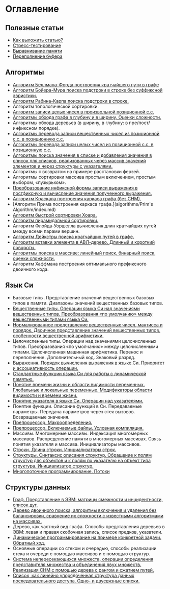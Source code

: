 # Оглавление

## Полезные статьи
- [Как выложить статью?](/usefull-notes/tutor/index.md)
- [Стресс-тестирование](/usefull-notes/stress-tests/index.md)
- [Выравнивание памяти](/usefull-notes/alignment/index.md)
- [Переполнение буфера](/usefull-notes/overflow/index.md)

## Алгоритмы
- [Алгоритм Беллмана-Форда построения кратчайшего пути в графе](/algorithms/BellmanFord/index.md)
- [Алгоритм Бойера-Мура поиска подстроки в строке без суффиксной эвристики.](/algorithms/BoyerMoore/index.md)
- [Алгоритм Рабина-Карпа поиска подстроки в строке.](/algorithms/RabinCarp/index.md)
- Алгоритм топологической сортировки.
- [Алгоритм записи целых чисел в произвольной позиционной с.с.](/algorithms/zapisSpsVika/index.md)
- [Алгоритмы обхода графа в глубину и в ширину. Оценки сложности.](/algorithms/obhodGrafaDFSandBFS/index.md)
- Алгоритмы обхода деревьев (в ширину, в глубину: в пре/пост/инфиксном порядке).
- [Алгоритмы перевода записи вещественных чисел из позиционной с.с. в позиционную с.с.](/algorithms/FromNStoNS/index.md)
- [Алгоритмы перевода записи целых чисел из позиционной с.с. в позиционную с.с.](/algorithms/WritingIntegersInAnArbitraryPositionalSS/index.md)
- [Алгоритмы поиска значения в списке и добавления значения в список для списков, реализованных через массив значений элементов и через структуры с указателями.](/algorithms/SearchAndAddToList/index.md)
- Алгоритмы с возвратом на примере расстановки ферзей.
- Алгоритмы сортировки массива простым включением, простым выбором, «пузырьком».
- [Преобразование инфиксной формы записи выражения в постфиксную и вычисление значения полученного выражения.](/algorithms/ReversedPolishNotationAndStackCalc/index.md)
- [Алгоритм Краскала построения каркаса графа (без СНМ).](/algorithms/АлгоритмКраскала/index.md)
- [Алгоритм Прима построения каркаса графа.](algorithms/Prim's Algorithm/index.md)
- [Алгоритм быстрой сортировки Хоара.](/algorithms/Quicksort/index.md)
- [Алгоритм пирамидальной сортировки.](/algorithms/HeapSort/index.md)
- Алгоритм Флойда-Уоршелла вычисления длин кратчайших путей между всеми парами вершин.
- [Алгоритм Дейкстры поиска кратчайших путей в графе.](/algorithms/dijkstra/index.md)
- [Алгоритм вставки элемента в АВЛ-дерево. Длинный и короткий повороты.](/algorithms/AVLTree/index.md)
- [Алгоритмы поиска в массиве: линейный поиск, бинарный поиск, оценки сложности.](/algorithms/SearchArray/index.md)
- Алгоритм Хаффмана построения оптимального префиксного двоичного кода.


## Язык Си
- Базовые типы. Представление значений вещественных базовых типов в памяти. Диапазоны значений вещественных базовых типов.
- [Вещественные типы. Операции языка Си над значениями вещественных типов. Преобразования «по умолчанию» между вещественными типами языка Си.](/c-language/float_types/index.md)
- [Нормализованное представление вещественных чисел, мантисса и порядок. Двоичное представление значений вещественных типов, особенности вещественной арифметики.](/c-language/RealNumbers/index.md)
- Целочисленные типы. Операции над значениями целочисленных типов. Преобразования «по умолчанию» между целочисленными типами. Целочисленная машинная арифметика. Перенос и переполнение. Дополнительный код. Знаковый разряд.
- [Выражения. Порядок вычисления выражения в языке Си. Приоритет и ассоциативность операции.](/c-language/Expressions/index.md)
- [Стандартные функции языка Си для работы с динамической памятью.](/c-language/dynamic_allocation/index.md)
- [Понятие времени жизни и области видимости переменных. Глобальные и локальные переменные. Модификаторы области видимости и времени жизни.](/c-language/variables/index.md)
- [Понятие указателя в языке Си. Операции над указателями.](/c-language/pointers/index.md)
- Понятие функции. Описание функций в Си. Передаваемые параметры. Передача параметров через стек вызовов. Возвращаемые значения.
- [Препроцессор. Макроопределения.](/c-language/macro_definitions/index.md)
- [Препроцессор. Включаемые файлы. Условная компиляция.](/c-language/Preprocessor/index.md)
- Массивы. Многомерные массивы. Индексация многомерных массивов. Распределение памяти в многомерных массивах. Связь понятия указателя и массива. Инициализаторы массивов.
- [Строки. Длина строки. Инициализаторы строк.](/c-language/string/index.md)
- [Структуры. Синтаксис описания структур. Обращение к полям структур для объектов и к полям по указателю на объект типа структура. Инициализатор структур.](/c-language/structures/index.md)
- [Многопоточное программирование. Потоки](/c-language/Multithreading/multithreading.md) 

## Структуры данных
- [Граф. Представление в ЭВМ: матрицы  смежности и инцидентности, список дуг.](/data-structures/graphs/index.md)
- [Дерево двоичного поиска, алгоритмы включения и удаления без балансировки, сравнение их сложности с известными алгоритмами на массивах.](/data-structures/ДДП/index.md)
- Дерево, как частный вид графа. Способы представления деревьев в ЭВМ: левая и правая скобочная запись, список предков, указатели.
- [Динамическое программирование на примере конкретной задачи. Обратный ход.](/data-structures/DynamicProgramming/index.md)
- Основные операции со стеком и очередью, способы реализации стека и очереди с помощью массивов и с помощью структур.
- [Система непересекающихся множеств, операции определения представителя множества и объединения двух множеств. Реализация СНМ с помощью дерева с рангом и сжатием путей.](/data-structures/DSU/index.md)
- [Список, как линейно упорядоченная структура данных последовательного доступа. Одно- и двусвязные списки.](/data-structures/List/index.md)

